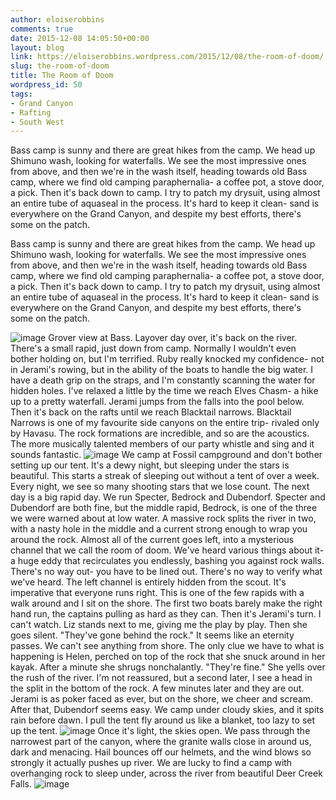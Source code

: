 ```yaml
---
author: eloiserobbins
comments: true
date: 2015-12-08 14:05:50+00:00
layout: blog
link: https://eloiserobbins.wordpress.com/2015/12/08/the-room-of-doom/
slug: the-room-of-doom
title: The Room of Doom
wordpress_id: 50
tags:
- Grand Canyon
- Rafting
- South West
---
```


Bass camp is sunny and there are great hikes from the camp. We head up Shimuno wash, looking for waterfalls. We see the most impressive ones from above, and then we're in the wash itself, heading towards old Bass camp, where we find old camping paraphernalia- a coffee pot, a stove door, a pick. Then it's back down to camp. I try to patch my drysuit, using almost an entire tube of aquaseal in the process. It's hard to keep it clean- sand is everywhere on the Grand Canyon, and despite my best efforts, there's some on the patch.


Bass camp is sunny and there are great hikes from the camp. We head up Shimuno wash, looking for waterfalls. We see the most impressive ones from above, and then we're in the wash itself, heading towards old Bass camp, where we find old camping paraphernalia- a coffee pot, a stove door, a pick. Then it's back down to camp. I try to patch my drysuit, using almost an entire tube of aquaseal in the process. It's hard to keep it clean- sand is everywhere on the Grand Canyon, and despite my best efforts, there's some on the patch.

![image](https://eloiserobbins.files.wordpress.com/2015/12/image1.jpeg)
Grover view at Bass.
Layover day over, it's back on the river. There's a small rapid, just down from camp. Normally I wouldn't even bother holding on, but I'm terrified. Ruby really knocked my confidence- not in Jerami's rowing, but in the ability of the boats to handle the big water. I have a death grip on the straps, and I'm constantly scanning the water for hidden holes.
I've relaxed a little by the time we reach Elves Chasm- a hike up to a pretty waterfall. Jerami jumps from the falls into the pool below. Then it's back on the rafts until we reach Blacktail narrows. Blacktail Narrows is one of my favourite side canyons on the entire trip- rivaled only by Havasu. The rock formations are incredible, and so are the acoustics. The more musically talented members of our party whistle and sing and it sounds fantastic.
![image](https://eloiserobbins.files.wordpress.com/2015/12/image.jpeg)
We camp at Fossil campground and don't bother setting up our tent. It's a dewy night, but sleeping under the stars is beautiful. This starts a streak of sleeping out without a tent of over a week. Every night, we see so many shooting stars that we lose count.
The next day is a big rapid day. We run Specter, Bedrock and Dubendorf. Specter and Dubendorf are both fine, but the middle rapid, Bedrock, is one of the three we were warned about at low water. A massive rock splits the river in two, with a nasty hole in the middle and a current strong enough to wrap you around the rock. Almost all of the current goes left, into a mysterious channel that we call the room of doom. We've heard various things about it- a huge eddy that recirculates you endlessly, bashing you against rock walls. There's no way out- you have to be lined out. There's no way to verify what we've heard. The left channel is entirely hidden from the scout. It's imperative that everyone runs right.
This is one of the few rapids with a walk around and I sit on the shore. The first two boats barely make the right hand run, the captains pulling as hard as they can. Then it's Jerami's turn. I can't watch. Liz stands next to me, giving me the play by play. Then she goes silent. "They've gone behind the rock."
It seems like an eternity passes. We can't see anything from shore. The only clue we have to what is happening is Helen, perched on top of the rock that she snuck around in her kayak. After a minute she shrugs nonchalantly. "They're fine." She yells over the rush of the river. I'm not reassured, but a second later, I see a head in the split in the bottom of the rock. A few minutes later and they are out. Jerami is as poker faced as ever, but on the shore, we cheer and scream.
After that, Dubendorf seems easy. We camp under cloudy skies, and it spits rain before dawn. I pull the tent fly around us like a blanket, too lazy to set up the tent.
![image](https://eloiserobbins.files.wordpress.com/2015/12/image2.jpeg)
Once it's light, the skies open. We pass through the narrowest part of the canyon, where the granite walls close in around us, dark and menacing. Hail bounces off our helmets, and the wind blows so strongly it actually pushes up river. We are lucky to find a camp with overhanging rock to sleep under, across the river from beautiful Deer Creek Falls.
![image](https://eloiserobbins.files.wordpress.com/2015/12/image21.jpeg)
